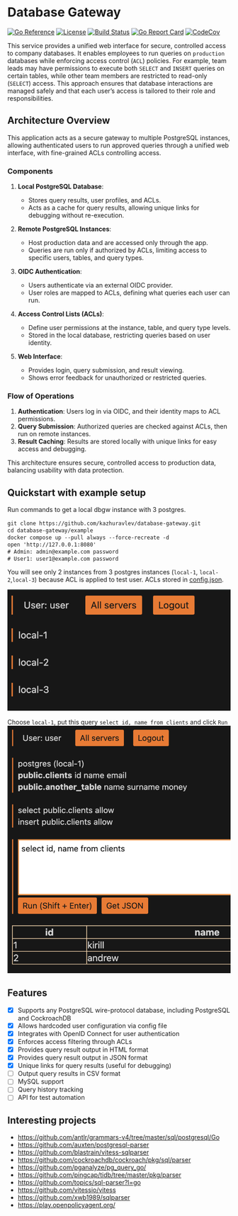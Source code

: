 # Database Gateway

[![Go Reference](https://pkg.go.dev/badge/github.com/kazhuravlev/database-gateway.svg)](https://pkg.go.dev/github.com/kazhuravlev/database-gateway)
[![License](https://img.shields.io/github/license/kazhuravlev/database-gateway?color=blue)](https://github.com/kazhuravlev/database-gateway/blob/master/LICENSE)
[![Build Status](https://github.com/kazhuravlev/database-gateway/actions/workflows/main.yml/badge.svg)](https://github.com/kazhuravlev/database-gateway/actions/workflows/main.yml)
[![Go Report Card](https://goreportcard.com/badge/github.com/kazhuravlev/database-gateway)](https://goreportcard.com/report/github.com/kazhuravlev/database-gateway)
[![CodeCov](https://codecov.io/gh/kazhuravlev/database-gateway/branch/master/graph/badge.svg?token=tNKcOjlxLo)](https://codecov.io/gh/kazhuravlev/database-gateway)

This service provides a unified web interface for secure, controlled access to company databases. It enables employees
to run queries on `production` databases while enforcing access control (`ACL`) policies. For example, team leads may
have permissions to execute both `SELECT` and `INSERT` queries on certain tables, while other team members are
restricted to read-only (`SELECT`) access. This approach ensures that database interactions are managed safely and
that each user’s access is tailored to their role and responsibilities.

## Architecture Overview

This application acts as a secure gateway to multiple PostgreSQL instances, allowing authenticated users to run approved
queries through a unified web interface, with fine-grained ACLs controlling access.

### Components

1. **Local PostgreSQL Database**:
    - Stores query results, user profiles, and ACLs.
    - Acts as a cache for query results, allowing unique links for debugging without re-execution.

2. **Remote PostgreSQL Instances**:
    - Host production data and are accessed only through the app.
    - Queries are run only if authorized by ACLs, limiting access to specific users, tables, and query types.

3. **OIDC Authentication**:
    - Users authenticate via an external OIDC provider.
    - User roles are mapped to ACLs, defining what queries each user can run.

4. **Access Control Lists (ACLs)**:
    - Define user permissions at the instance, table, and query type levels.
    - Stored in the local database, restricting queries based on user identity.

5. **Web Interface**:
    - Provides login, query submission, and result viewing.
    - Shows error feedback for unauthorized or restricted queries.

### Flow of Operations

1. **Authentication**: Users log in via OIDC, and their identity maps to ACL permissions.
2. **Query Submission**: Authorized queries are checked against ACLs, then run on remote instances.
3. **Result Caching**: Results are stored locally with unique links for easy access and debugging.

This architecture ensures secure, controlled access to production data, balancing usability with data protection.

## Quickstart with example setup

Run commands to get a local dbgw instance with 3 postgres.

```shell
git clone https://github.com/kazhuravlev/database-gateway.git
cd database-gateway/example
docker compose up --pull always --force-recreate -d
open 'http://127.0.0.1:8080'
# Admin: admin@example.com password
# User1: user1@example.com password
```

You will see only 2 instances from 3 postgres instances (`local-1`, `local-2`,`local-3`) because ACL is applied to test
user. ACLs stored in [config.json](example/config.json).

![pic1_instances.png](example/pic1_instances.png)

Choose `local-1`, put this query `select id, name from clients` and click `Run` ![pic2_run.png](example/pic2_run.png)

## Features

- [x] Supports any PostgreSQL wire-protocol database, including PostgreSQL and CockroachDB
- [x] Allows hardcoded user configuration via config file
- [x] Integrates with OpenID Connect for user authentication
- [x] Enforces access filtering through ACLs
- [x] Provides query result output in HTML format
- [x] Provides query result output in JSON format
- [x] Unique links for query results (useful for debugging)
- [ ] Output query results in CSV format
- [ ] MySQL support
- [ ] Query history tracking
- [ ] API for test automation

## Interesting projects

- https://github.com/antlr/grammars-v4/tree/master/sql/postgresql/Go
- https://github.com/auxten/postgresql-parser
- https://github.com/blastrain/vitess-sqlparser
- https://github.com/cockroachdb/cockroach/pkg/sql/parser
- https://github.com/pganalyze/pg_query_go/
- https://github.com/pingcap/tidb/tree/master/pkg/parser
- https://github.com/topics/sql-parser?l=go
- https://github.com/vitessio/vitess
- https://github.com/xwb1989/sqlparser
- https://play.openpolicyagent.org/

